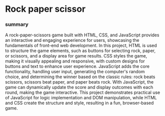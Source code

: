 <h1>Rock paper scissor</h1>
<h3> summary </h3>
<p>
  A rock-paper-scissors game built with HTML, CSS, and JavaScript provides an interactive and engaging experience for users, showcasing the fundamentals of front-end web development. In this project, HTML is used to structure the game elements, such as buttons for selecting rock, paper, or scissors, and a display area for game results. CSS styles the game, making it visually appealing and responsive, with custom designs for buttons and text to enhance user experience. JavaScript adds the core functionality, handling user input, generating the computer's random choice, and determining the winner based on the classic rules: rock beats scissors, scissors beat paper, and paper beats rock. With JavaScript, the game can dynamically update the score and display outcomes with each round, making the game interactive. This project demonstrates practical use of JavaScript for logic implementation and DOM manipulation, while HTML and CSS create the structure and style, resulting in a fun, browser-based game.
</p>
